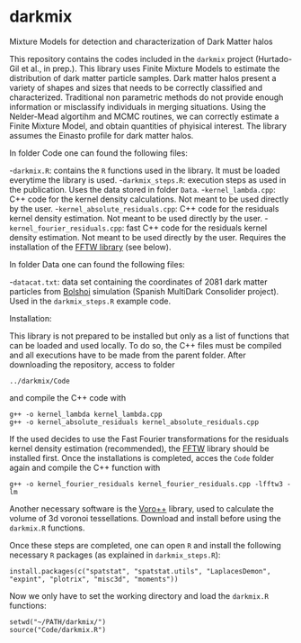 # darkmix
Mixture Models for detection and characterization of Dark Matter halos

This repository contains the codes included in the `darkmix` project (Hurtado-Gil et al., in prep.). This library uses Finite Mixture Models to estimate the distribution of dark matter particle samples. Dark matter halos present a variety of shapes and sizes that needs to be correctly classified and characterized. Traditional non parametric methods do not provide enough information or misclassify individuals in merging situations. Using the Nelder-Mead algortihm and MCMC routines, we can correctly estimate a Finite Mixture Model, and obtain quantities of phyisical interest. The library assumes the Einasto profile for dark matter halos.

In folder Code one can found the following files:

-`darkmix.R`: contains the `R` functions used in the library. It must be loaded everytime the library is used.
-`darkmix_steps.R`: execution steps as used in the publication. Uses the data stored in folder `Data`.
-`kernel_lambda.cpp`: C++ code for the kernel density calculations. Not meant to be used directly by the user.
-`kernel_absolute_residuals.cpp`: C++ code for the residuals kernel density estimation. Not meant to be used directly by the user.
-`kernel_fourier_residuals.cpp`: fast C++ code for the residuals kernel density estimation. Not meant to be used directly by the user. Requires the installation of the [FFTW library](http://www.fftw.org/) (see below). 

In folder Data one can found the following files:

-`datacat.txt`: data set containing the coordinates of 2081 dark matter particles from [Bolshoi](https://www.cosmosim.org/cms/documentation/projects/multidark-bolshoi-project/) simulation (Spanish MultiDark Consolider project). Used in the `darkmix_steps.R` example code.

Installation:

This library is not prepared to be installed but only as a list of functions that can be loaded and used locally. To do so, the C++ files must be compiled and all executions have to be made from the parent folder. After downloading the repository, access to folder

`../darkmix/Code`

and compile the C++ code with

```
g++ -o kernel_lambda kernel_lambda.cpp
g++ -o kernel_absolute_residuals kernel_absolute_residuals.cpp
```

If the used decides to use the Fast Fourier transformations for the residuals kernel density estimation (recommended), the [FFTW](http://www.fftw.org/) library should be installed first. Once the installations is completed, acces the `Code` folder again and compile the C++ function with

```
g++ -o kernel_fourier_residuals kernel_fourier_residuals.cpp -lfftw3 -lm
```

Another necessary software is the [Voro++](http://math.lbl.gov/voro++/) library, used to calculate the volume of 3d voronoi tessellations. Download and install before using the `darkmix.R` functions.

Once these steps are completed, one can open `R` and install the following necessary `R` packages (as explained in `darkmix_steps.R`):

```
install.packages(c("spatstat", "spatstat.utils", "LaplacesDemon", "expint", "plotrix", "misc3d", "moments"))
```

Now we only have to set the working directory and load the `darkmix.R` functions:

```	
setwd("~/PATH/darkmix/")
source("Code/darkmix.R")
```
